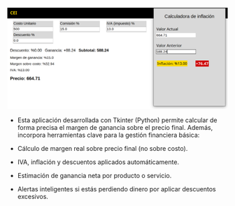 ![](https://github.com/alevakr/CEI/blob/main/image/image.png?raw=true)

- Esta aplicación desarrollada con Tkinter (Python) permite calcular de forma precisa el margen de ganancia sobre el precio final. Además, incorpora herramientas clave para la gestión financiera básica:

- Cálculo de margen real sobre precio final (no sobre costo).

- IVA, inflación y descuentos aplicados automáticamente.

- Estimación de ganancia neta por producto o servicio.

- Alertas inteligentes si estás perdiendo dinero por aplicar descuentos excesivos.
